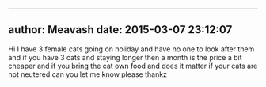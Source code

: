 
---
author: Meavash
date: 2015-03-07 23:12:07
---
Hi I have 3 female cats going on holiday and have no one to look after them and if you have 3 cats and staying longer then a month is the price a bit cheaper and if you bring the cat own food and does it matter if your cats are not neutered can you let me know please thankz

